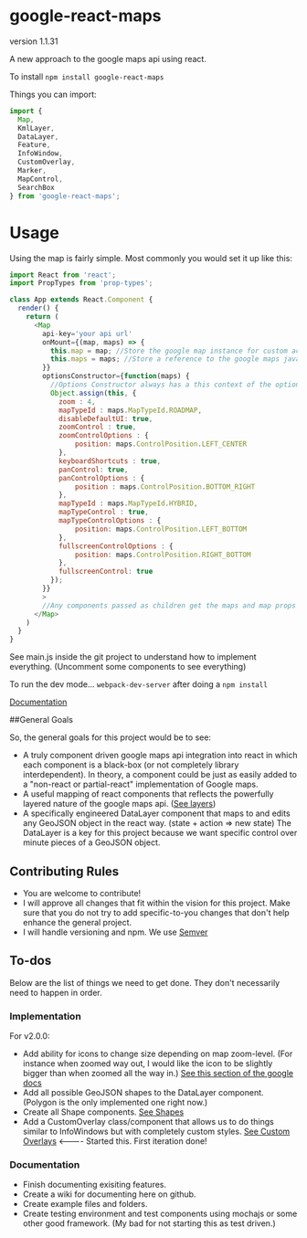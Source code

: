 # google-react-maps
version 1.1.31

A new approach to the google maps api using react.

To install `npm install google-react-maps`

Things you can import:
```javascript
import {
  Map, 
  KmlLayer,
  DataLayer,
  Feature,
  InfoWindow,
  CustomOverlay,
  Marker,
  MapControl,
  SearchBox
} from 'google-react-maps';
```

# Usage

Using the map is fairly simple. Most commonly you would set it up like this:

```javascript
import React from 'react';
import PropTypes from 'prop-types';

class App extends React.Component {
  render() {
    return (
      <Map 
        api-key='your api url'
        onMount={(map, maps) => {
          this.map = map; //Store the google map instance for custom actions. (Outside the react components.)
          this.maps = maps; //Store a reference to the google maps javascript api in case we need some of it's helper methods.
        }}
        optionsConstructor={function(maps) {
          //Options Constructor always has a this context of the options object. To override the default options do the following:
          Object.assign(this, {
            zoom : 4,
            mapTypeId : maps.MapTypeId.ROADMAP,
            disableDefaultUI: true,
            zoomControl : true,
            zoomControlOptions : {
                position: maps.ControlPosition.LEFT_CENTER
            },
            keyboardShortcuts : true,
            panControl: true,
            panControlOptions : {
                position : maps.ControlPosition.BOTTOM_RIGHT
            },
            mapTypeId : maps.MapTypeId.HYBRID,
            mapTypeControl : true,
            mapTypeControlOptions : {
                position: maps.ControlPosition.LEFT_BOTTOM
            },
            fullscreenControlOptions : {
                position: maps.ControlPosition.RIGHT_BOTTOM
            },
            fullscreenControl: true
          });
        }}
        >
        //Any components passed as children get the maps and map props passed to them.
      </Map>
    )
  }
}

```

See main.js inside the git project to understand how to implement everything. (Uncomment some components to see everything)

To run the dev mode... `webpack-dev-server` after doing a `npm install`

[Documentation](https://nomadgraphix.github.io/google-react-maps)

##General Goals

So, the general goals for this project would be to see:

- A truly component driven google maps api integration into react in which each component is a black-box (or not completely library interdependent). In theory, a component could be just as easily added to a "non-react or partial-react" implementation of Google maps. 
- A useful mapping of react components that reflects the powerfully layered nature of the google maps api. ([See layers](https://developers.google.com/maps/documentation/javascript/layers))
- A specifically engineered DataLayer component that maps to and edits any GeoJSON object in the react way. (state + action => new state) The DataLayer is a key for this project because we want specific control over minute pieces of a GeoJSON object. 

## Contributing Rules

- You are welcome to contribute!
- I will approve all changes that fit within the vision for this project. Make sure that you do not try to add specific-to-you changes that don't help enhance the general project. 
- I will handle versioning and npm. We use [Semver](https://docs.npmjs.com/getting-started/semantic-versioning)

## To-dos

Below are the list of things we need to get done. They don't necessarily need to happen in order.

### Implementation

For v2.0.0:

 - Add ability for icons to change size depending on map zoom-level. (For instance when zoomed way out, I would like the icon to be slightly bigger than when zoomed all the way in.) [See this section of the google docs](https://developers.google.com/maps/documentation/javascript/markers#complex_icons)
 - Add all possible GeoJSON shapes to the DataLayer component. (Polygon is the only implemented one right now.)
 - Create all Shape components. [See Shapes](https://developers.google.com/maps/documentation/javascript/shapes)
 - Add a CustomOverlay class/component that allows us to do things similar to InfoWindows but with completely custom styles. [See Custom Overlays](https://developers.google.com/maps/documentation/javascript/customoverlays) <---- Started this. First iteration done!


### Documentation

 - Finish documenting exisiting features.
 - Create a wiki for documenting here on github.
 - Create example files and folders.
 - Create testing environment and test components using mochajs or some other good framework. (My bad for not starting this as test driven.)
